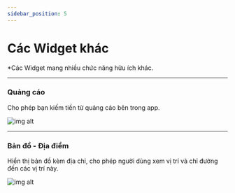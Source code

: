```yaml
---
sidebar_position: 5
---
```


# Các Widget khác
*Các Widget mang nhiều chức năng hữu ích khác.

---

### Quảng cáo
Cho phép bạn kiếm tiền từ quảng cáo bên trong app.

![img alt](/img/widget/orthers/ads.jpg)


---

### Bản đồ - Địa điểm

Hiển thị bản đồ kèm địa chỉ, cho phép người dùng xem vị trí và chỉ đường đến các vị trí này.

![img alt](/img/widget/orthers/map.jpeg)
